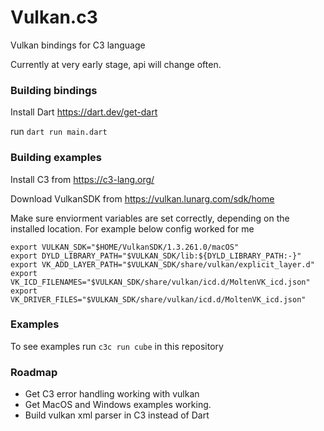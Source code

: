 # Vulkan.c3

Vulkan bindings for C3 language

Currently at very early stage, api will change often.

### Building bindings

Install Dart https://dart.dev/get-dart

run `dart run main.dart`

### Building examples

Install C3 from https://c3-lang.org/

Download VulkanSDK from https://vulkan.lunarg.com/sdk/home

Make sure enviorment variables are set correctly, depending on the installed location.
For example below config worked for me

```
export VULKAN_SDK="$HOME/VulkanSDK/1.3.261.0/macOS"
export DYLD_LIBRARY_PATH="$VULKAN_SDK/lib:${DYLD_LIBRARY_PATH:-}"
export VK_ADD_LAYER_PATH="$VULKAN_SDK/share/vulkan/explicit_layer.d"
export VK_ICD_FILENAMES="$VULKAN_SDK/share/vulkan/icd.d/MoltenVK_icd.json" 
export VK_DRIVER_FILES="$VULKAN_SDK/share/vulkan/icd.d/MoltenVK_icd.json"
```

### Examples

To see examples run `c3c run cube` in this repository

### Roadmap

* Get C3 error handling working with vulkan
* Get MacOS and Windows examples working.
* Build vulkan xml parser in C3 instead of Dart
